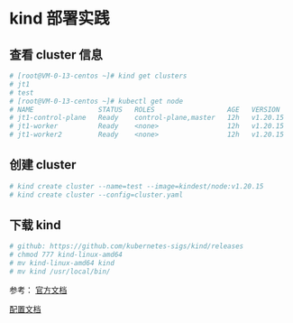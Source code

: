 # kind 部署实践

## 查看 cluster 信息
```bash
# [root@VM-0-13-centos ~]# kind get clusters
# jt1
# test
# [root@VM-0-13-centos ~]# kubectl get node
# NAME                STATUS   ROLES                  AGE   VERSION
# jt1-control-plane   Ready    control-plane,master   12h   v1.20.15
# jt1-worker          Ready    <none>                 12h   v1.20.15
# jt1-worker2         Ready    <none>                 12h   v1.20.15

```

## 创建 cluster
```bash
# kind create cluster --name=test --image=kindest/node:v1.20.15
# kind create cluster --config=cluster.yaml
```


## 下载 kind
```bash
# github: https://github.com/kubernetes-sigs/kind/releases
# chmod 777 kind-linux-amd64
# mv kind-linux-amd64 kind
# mv kind /usr/local/bin/
```

参考：
[官方文档](https://kind.sigs.k8s.io/docs/user/quick-start/#creating-a-cluster)

[配置文档](https://www.lixueduan.com/posts/kubernetes/15-kind-kubernetes-in-docker/)